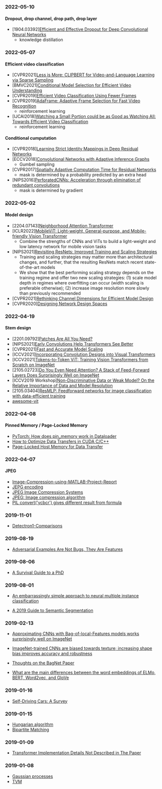 ### 2022-05-10
#### Dropout, drop channel, drop path, drop layer
- [1904.03392][Efficient and Effective Dropout for Deep Convolutional Neural Networks](https://arxiv.org/abs/1904.03392)
  - knowledge distillation

### 2022-05-07
#### Efficient video classification
- [CVPR2021][Less is More: CLIPBERT for Video-and-Language Learning via Sparse Sampling](https://arxiv.org/abs/2102.06183)
- [BMVC2021][Conditional Model Selection for Efficient Video Understanding](https://www.bmvc2021-virtualconference.com/assets/papers/1376.pdf)
- [CVPR2019][Efficient Video Classification Using Fewer Frames](https://openaccess.thecvf.com/content_CVPR_2019/html/Bhardwaj_Efficient_Video_Classification_Using_Fewer_Frames_CVPR_2019_paper.html)
- [CVPR2019][AdaFrame: Adaptive Frame Selection for Fast Video Recognition](https://arxiv.org/abs/1811.12432)
  - reinforcement learning
- [IJCAI2018][Watching a Small Portion could be as Good as Watching All: Towards Efficient Video Classification](https://www.ijcai.org/Proceedings/2018/0098.pdf)
  - reinforcement learning

#### Conditional cumputation
- [CVPR2018][Learning Strict Identity Mappings in Deep Residual Networks](https://arxiv.org/abs/1804.01661)
- [ECCV2018][Convolutional Networks with Adaptive Inference Graphs](https://arxiv.org/abs/1711.11503)
  - Gumbel sampling
- [CVPR2017][Spatially Adaptive Computation Time for Residual Networks](https://arxiv.org/abs/1612.02297)
  - mask is determined by a probability predicted by an extra head
- [NIPS2016][PerforatedCNNs: Acceleration through elimination of redundant convolutions](https://proceedings.neurips.cc/paper/2016/file/f0e52b27a7a5d6a1a87373dffa53dbe5-Paper.pdf)
  - mask is determined by gradient  

### 2022-05-02
#### Model design
- [2204.07143][Neighborhood Attention Transformer](https://arxiv.org/abs/2204.07143)
- [ICLR2022][MobileViT: Light-weight, General-purpose, and Mobile-friendly Vision Transformer](https://arxiv.org/abs/2110.02178)
  - Combine the strengths of CNNs and ViTs to build a light-weight and low latency network for mobile vision tasks
- [NIPS2021][Revisiting ResNets: Improved Training and Scaling Strategies](https://arxiv.org/abs/2103.07579)
  -  Training and scaling strategies may matter more than architectural changes, and further, that the resulting ResNets match recent state-of-the-art models
  -  We show that the best performing scaling strategy depends on the training regime and offer two new scaling strategies: (1) scale model depth
in regimes where overfitting can occur (width scaling is preferable otherwise); (2) increase image resolution more slowly than previously recommended 
- [CVPR2021][Rethinking Channel Dimensions for Efficient Model Design](https://openaccess.thecvf.com/content/CVPR2021/html/Han_Rethinking_Channel_Dimensions_for_Efficient_Model_Design_CVPR_2021_paper.html)
- [CVPR2020][Designing Network Design Spaces](https://arxiv.org/abs/2003.13678)

### 2022-04-19
#### Stem design
- [2201.09792][Patches Are All You Need?](https://arxiv.org/abs/2201.09792)
- [NIPS2021][Early Convolutions Help Transformers See Better](https://proceedings.neurips.cc/paper/2021/hash/ff1418e8cc993fe8abcfe3ce2003e5c5-Abstract.html)
- [CVPR2021][Fast and Accurate Model Scaling](https://openaccess.thecvf.com/content/CVPR2021/html/Dollar_Fast_and_Accurate_Model_Scaling_CVPR_2021_paper.html)
- [ICCV2021][Incorporating Convolution Designs into Visual Transformers](http://openaccess.thecvf.com/content/ICCV2021/html/Yuan_Incorporating_Convolution_Designs_Into_Visual_Transformers_ICCV_2021_paper.html)
- [ICCV2021][Tokens-to-Token ViT: Training Vision Transformers from Scratch on ImageNet](https://openaccess.thecvf.com/content/ICCV2021/html/Yuan_Tokens-to-Token_ViT_Training_Vision_Transformers_From_Scratch_on_ImageNet_ICCV_2021_paper.html)
- [2105.02723][Do You Even Need Attention? A Stack of Feed-Forward Layers Does Surprisingly Well on ImageNet](https://arxiv.org/abs/2105.02723)
- [ICCV2019 Workshop][Non-Discriminative Data or Weak Model? On the Relative Importance of Data and Model Resolution](https://openaccess.thecvf.com/content_ICCVW_2019/html/RLQ/Sandler_Non-Discriminative_Data_or_Weak_Model_On_the_Relative_Importance_of_ICCVW_2019_paper.html)
- [2105.03404][ResMLP: Feedforward networks for image classification with data-efficient training](https://arxiv.org/abs/2105.03404)
- [awesome-vit](https://github.com/open-mmlab/awesome-vit)

### 2022-04-08
#### Pinned Memory / Page-Locked Memory
- [PyTorch: How does pin_memory work in Dataloader](https://stackoverflow.com/questions/55563376/pytorch-how-does-pin-memory-work-in-dataloader)
- [How to Optimize Data Transfers in CUDA C/C++](https://developer.nvidia.com/blog/how-optimize-data-transfers-cuda-cc/)
- [Page-Locked Host Memory for Data Transfer](https://leimao.github.io/blog/Page-Locked-Host-Memory-Data-Transfer/)

### 2022-04-07
#### JPEG
- [Image-Compression-using-MATLAB-Project-Report](https://www.slideshare.net/kgaurav113/image-compression-using-matlab-project-report?next_slideshow=66007871)
- [JEPG encoding](https://cseweb.ucsd.edu/classes/sp03/cse126/lecture/lecture5.pdf)
- [JPEG Image Compression Systems](https://www.ece.ucdavis.edu/cerl/reliablejpeg/compression/)
- [JPEG: Image compression algorithm](http://pi.math.cornell.edu/~web6140/TopTenAlgorithms/JPEG.html)
- [PIL convert('ycbcr') gives different result from formula](https://github.com/python-pillow/Pillow/issues/4668)

### 2019-11-01
- [Detectron1-Comparisons](https://github.com/facebookresearch/detectron2/tree/master/configs/Detectron1-Comparisons)

### 2019-08-19
- [Adversarial Examples Are Not Bugs, They Are Features](https://arxiv.org/abs/1905.02175)

### 2019-08-06
- [A Survival Guide to a PhD](https://karpathy.github.io/2016/09/07/phd/)

### 2019-08-01
- [An embarrassingly simple approach to neural multiple instance classification](https://arxiv.org/abs/1905.01947)

- [A 2019 Guide to Semantic Segmentation](https://heartbeat.fritz.ai/a-2019-guide-to-semantic-segmentation-ca8242f5a7fc)

### 2019-02-13
- [Approximating CNNs with Bag-of-local-Features models works surprisingly well on ImageNet](https://openreview.net/forum?id=SkfMWhAqYQ)

- [ImageNet-trained CNNs are biased towards texture; increasing shape bias improves accuracy and robustness](https://arxiv.org/abs/1811.12231)

- [Thoughts on the BagNet Paper](https://blog.evjang.com/2019/02/bagnet.html)
- [What are the main differences between the word embeddings of ELMo, BERT, Word2vec, and GloVe](https://www.reddit.com/r/MachineLearning/comments/aptwxm/d_what_are_the_main_differences_between_the_word/)

### 2019-01-16
- [Self-Driving Cars: A Survey](https://arxiv.org/abs/1901.04407)

### 2019-01-15
- [Hungarian algorithm](https://www.cc.gatech.edu/~rpeng/18434_S15/hungarianAlgorithm.pdf)
- [Bipartite Matching](https://www.cse.ust.hk/~golin/COMP572/Notes/Matching.pdf)

### 2019-01-09
- [Transformer Implementation Details Not Described in The Paper](https://tunz.kr/post/4)

### 2019-01-08
- [Gaussian processes](https://planspace.org/20181226-gaussian_processes_are_not_so_fancy/)
- [TVM](https://sampl.cs.washington.edu/tvmconf/#about-tvmconf)
